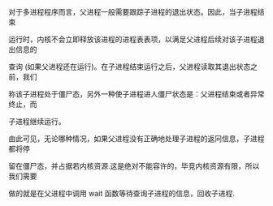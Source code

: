 对于多进程程序而言，父进程一般需要跟踪子进程的退出状态。因此，当子进程结束

运行时，内核不会立即释放该进程的进程表表项，以满足父进程后续对该子进程退出信息的

查询 (如果父进程还在运行)。在子进程结束运行之后，父进程读取其退出状态之前，我们

称该子进程处于僵尸态，另外一种使子进程进人僵尸状态是：父进程结束或者异常终止，而

子进程继续运行。

由此可见，无论哪种情况，如果父进程没有正确地处理子进程的返冋信息，子进程都将停

留在僵尸态，并占据若内核资源.这是绝对不能容许的，毕竞内核资源有限，所以我们需要

做的就是在父进程中调用 wait 函数等待查询子进程的信息，回收子进程.